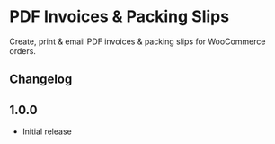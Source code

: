 # PDF Invoices & Packing Slips

Create, print & email PDF invoices & packing slips for WooCommerce orders.

## Changelog

## 1.0.0

- Initial release
